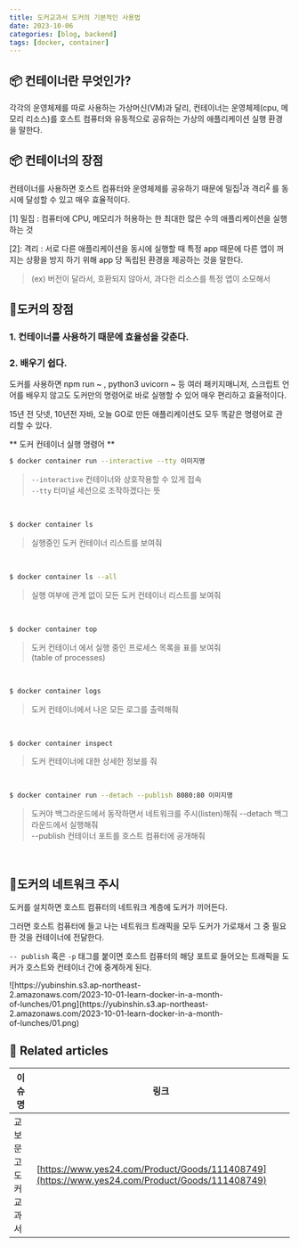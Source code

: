 ```yaml
---
title: 도커교과서 도커의 기본적인 사용법
date: 2023-10-06
categories: [blog, backend]
tags: [docker, container]
---
```


## 📦 컨테이너란 무엇인가?

각각의 운영체제를 따로 사용하는 가상머신(VM)과 달리,
컨테이너는 운영체제(cpu, 메모리 리소스)를 호스트 컴퓨터와 유동적으로 공유하는 가상의 애플리케이션 실행 환경을 말한다.


## 📦 컨테이너의 장점

컨테이너를 사용하면 호스트 컴퓨터와 운영체제를 공유하기 때문에 밀집<sup>[1](#footnote_1)</sup>과 격리<sup>[2](#footnote_2)</sup> 를 동시에 달성할 수 있고 매우 효율적이다.

<a name="footnote_1">[1]</a> 밀집 : 컴퓨터에 CPU, 메모리가 허용하는 한 최대한 많은 수의 애플리케이션을 실행 하는 것

<a name="footnote_2">[2]</a>: 격리 : 서로 다른 애플리케이션을 동시에 실행할 때 특정 app 때문에 다른 앱이 꺼지는 상황을 방지 하기 위해 app 당 독립된 환경을 제공하는 것을 말한다.

 >  (ex) 버전이 달라서, 호환되지 않아서, 과다한 리소스를 특정 앱이 소모해서



## 🐳도커의 장점

### 1. 컨테이너를 사용하기 때문에 효율성을 갖춘다.

### 2. 배우기 쉽다.

도커를 사용하면 npm run ~ , python3 uvicorn ~ 등 여러 패키지매니저, 스크립트 언어를 배우지 않고도 도커만의 명령어로 바로 실행할 수 있어 매우 편리하고 효율적이다.

15년 전 닷넷, 10년전 자바, 오늘 GO로 만든 애플리케이션도 모두 똑같은 명령어로 관리할 수 있다.

** 도커 컨테이너 실행 명령어 **


```bash
$ docker container run --interactive --tty 이미지명
```

> `--interactive` 컨테이너와 상호작용할 수 있게 접속 <br/>
> `--tty` 터미널 세션으로 조작하겠다는 뜻

<br/>
 
```sh
$ docker container ls
```

> 실행중인 도커 컨테이너 리스트를 보여줘

<br/>
 
```sh
$ docker container ls --all
```

> 실행 여부에 관계 없이 모든 도커 컨테이너 리스트를 보여줘

<br/>
 
```sh
$ docker container top 
```

> 도커 컨테이너 에서 실행 중인 프로세스 목록을 표를 보여줘 <br/>
> (table of processes)

<br/>
 
```sh
$ docker container logs
```

> 도커 컨테이너에서 나온 모든 로그를 출력해줘

<br/>
 
```sh
$ docker container inspect
```

> 도커 컨테이너에 대한 상세한 정보를 줘

<br/>
 
```sh
$ docker container run --detach --publish 8080:80 이미지명
```

> 도커야 백그라운드에서 동작하면서 네트워크를 주시(listen)해줘
> --detach 백그라운드에서 실행해줘 <br/>
> --publish 컨테이너 포트를 호스트 컴퓨터에 공개해줘 

<br/>

## 🐳도커의 네트워크 주시

도커를 설치하면 호스트 컴퓨터의 네트워크 계층에 도커가 끼어든다.

그러면 호스트 컴퓨터에 들고 나는 네트워크 트래픽을 모두 도커가 가로채서 그 중 필요한 것을 컨테이너에 전달한다. 

`-- publish` 혹은 `-p`  태그를 붙이면 호스트 컴퓨터의 해당 포트로 들어오는 트래픽을 도커가 호스트와 컨테이너 간에 중계하게 된다.

 <div markdown="block" style="width: 80%;">
![https://yubinshin.s3.ap-northeast-2.amazonaws.com/2023-10-01-learn-docker-in-a-month-of-lunches/01.png](https://yubinshin.s3.ap-northeast-2.amazonaws.com/2023-10-01-learn-docker-in-a-month-of-lunches/01.png)
</div>

## 📎 Related articles

| 이슈명               | 링크                                                                                           |
| -------------------- | ---------------------------------------------------------------------------------------------- |
| 교보문고 도커 교과서 | [https://www.yes24.com/Product/Goods/111408749](https://www.yes24.com/Product/Goods/111408749) |
